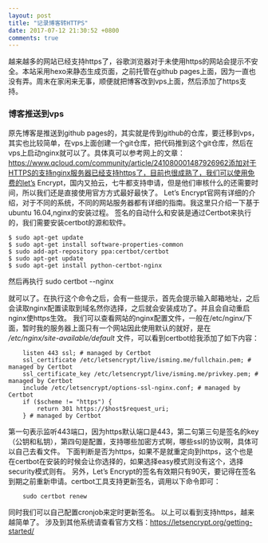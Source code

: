 ```yaml
---
layout: post
title: "记录博客转HTTPS"
date: 2017-07-12 21:30:52 +0800
comments: true
---
```


越来越多的网站已经支持https了，谷歌浏览器对于未使用https的网站会提示不安全。本站采用hexo来静态生成页面，之前托管在github pages上面，因为一直也没有弄。周末在家闲来无事，顺便就把博客改到vps上面，然后添加了https支持。

<!--more-->

### 博客推送到vps
原先博客是推送到github pages的，其实就是传到github的仓库，要迁移到vps，其实也比较简单，在vps上面创建一个git仓库，把代码推到这个git仓库，然后在vps上启动nginx就可以了。具体真可以参考网上的文章：https://www.qcloud.com/community/article/241080001487926962添加对于HTTPS的支持nginx服务器已经支持https了，目前也很成熟了，我们可以使用免费的let’s Encrypt，国内又拍云，七牛都支持申请，但是他们审核什么的还需要时间，所以我们还是直接使用官方方式最好最快了。 Let’s Encrypt官网有详细的介绍，对于不同的系统，不同的网站服务器都有详细的指南。我这里只介绍一下基于ubuntu 16.04,nginx的安装过程。 签名的自动什么和安装是通过Certbot来执行的，我们需要安装certbot的源和软件。

    $ sudo apt-get update
    $ sudo apt-get install software-properties-common
    $ sudo add-apt-repository ppa:certbot/certbot
    $ sudo apt-get update
    $ sudo apt-get install python-certbot-nginx

然后再执行
    sudo certbot --nginx

就可以了。在执行这个命令之后，会有一些提示，首先会提示输入邮箱地址，之后会读取nginx配置读取到域名然你选择，之后就会安装成功了。并且会自动重启nginx使https生效。 我们可以查看网站的nginx配置文件，一般在/etc/nginx/下面，暂时我的服务器上面只有一个网站因此使用默认的就好，是在 */etc/nginx/site-available/default* 文件，可以看到certbot给我添加了如下内容：

        listen 443 ssl; # managed by Certbot
        ssl_certificate /etc/letsencrypt/live/isming.me/fullchain.pem; # managed by Certbot
        ssl_certificate_key /etc/letsencrypt/live/isming.me/privkey.pem; # managed by Certbot
        include /etc/letsencrypt/options-ssl-nginx.conf; # managed by Certbot
        if ($scheme != "https") {
            return 301 https://$host$request_uri;
        } # managed by Certbot
    
第一句表示监听443端口，因为https默认端口是443，第二句第三句是签名的key（公钥和私钥），第四句是配置，支持哪些加密方式啊，哪些ssl的协议啊，具体可以自己去看文件。 下面判断是否为https，如果不是就重定向到https，这个也是在certbot在安装的时候会让你选择的，如果选择easy模式则没有这个，选择security模式则有。 另外，Let’s Encrypt的签名有效期只有90天，要记得在签名到期之前重新申请。certbot工具支持更新签名，调用以下命令即可：
    
        sudo certbot renew

同时我们可以自己配置cronjob来定时更新签名。 以上可以看到支持https，越来越简单了。 涉及到其他系统请查看官方文档：https://letsencrypt.org/getting-started/
